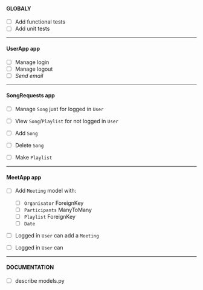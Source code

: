 #### GLOBALY
- [ ] Add functional tests
- [ ] Add unit tests

---
#### UserApp app
- [ ] Manage login
- [ ] Manage logout
- [ ] *Send email*

---
#### SongRequests app
- [ ] Manage `Song` just for logged in `User`
- [ ] View `Song`/`Playlist` for not logged in `User`
- [ ] Add `Song`
- [ ] Delete `Song`
- [ ] Make `Playlist`


---
#### MeetApp app
- [ ] Add `Meeting` model with:
  - [ ] `Organisator` ForeignKey
  - [ ] `Participants` ManyToMany
  - [ ] `Playlist` ForeignKey
  - [ ] `Date`
- [ ] Logged in `User` can add a `Meeting`
- [ ] Logged in `User` can 


---
#### DOCUMENTATION

- [ ] describe models.py